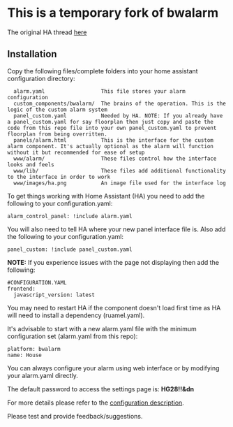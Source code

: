 # This is a temporary fork of bwalarm
The original HA thread [here](https://community.home-assistant.io/t/yet-another-take-on-an-alarm-system/32386)

## Installation

Copy the following files/complete folders into your home assistant configuration directory:
```
  alarm.yaml                  This file stores your alarm configuration
  custom_components/bwalarm/  The brains of the operation. This is the logic of the custom alarm system
  panel_custom.yaml           Needed by HA. NOTE: If you already have a panel_custom.yaml for say floorplan then just copy and paste the code from this repo file into your own panel_custom.yaml to prevent floorplan from being overritten.
  panels/alarm.html           This is the interface for the custom alarm component. It's actually optional as the alarm will function without it but recommended for ease of setup
  www/alarm/                  These files control how the interface looks and feels
  www/lib/                    These files add additional functionality to the interface in order to work
  www/images/ha.png           An image file used for the interface log
```

To get things working with Home Assistant (HA) you need to add the following to your configuration.yaml:
```
alarm_control_panel: !include alarm.yaml
```
You will also need to tell HA where your new panel interface file is. Also add the following to your configuration.yaml:
```
panel_custom: !include panel_custom.yaml
```

**NOTE:** If you experience issues with the page not displaying then add the following:
```
#CONFIGURATION.YAML
frontend:
  javascript_version: latest
```
You may need to restart HA if the component doesn't load first time as HA will need to install a dependency (ruamel.yaml).

It's advisable to start with a new alarm.yaml file with the minimum configuration set (alarm.yaml from this repo):
```
platform: bwalarm
name: House
```
You can always configure your alarm using web interface or by modifying your alarm.yaml directly.

The default password to access the settings page is: **HG28!!&dn**

For more details please refer to the [configuration description](https://github.com/akasma74/Hass-Custom-Alarm/blob/master/guidance/configuration.md).

Please test and provide feedback/suggestions.
